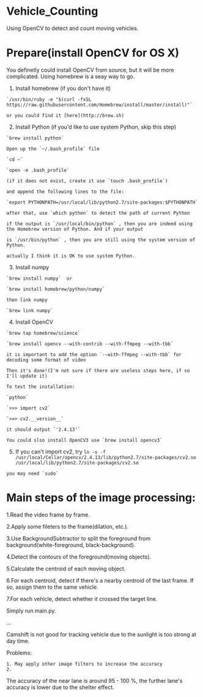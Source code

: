 # Vehicle_Counting

Using OpenCV to detect and count moving vehicles.

# Prepare(install OpenCV for OS X)

You definetly could install OpenCV from source, but it will be more complicated. Using homebrew is a seay way to go.

  1. Install homebrew (if you don't have it)

    `/usr/bin/ruby -e "$(curl -fsSL https://raw.githubusercontent.com/Homebrew/install/master/install)"`
    
    or you could find it [here](http://brew.sh)
    
  2. Install Python (if you'd like to use system Python, skip this step)
    
    `brew install python`
    
    Open up the `~/.bash_profile` file 
    
    `cd ~`

    `open -e .bash_profile`

    (if it does not exist, create it use `touch .bash_profile`)
    
    and append the following lines to the file:
    
    `export PYTHONPATH=/usr/local/lib/python2.7/site-packages:$PYTHONPATH`

    after that, use `which python` to detect the path of current Python

    if the output is `/usr/local/bin/python` , then you are indeed using the Homebrew version of Python. And if your output
    
    is `/usr/bin/python` , then you are still using the system version of Python.
    
    actually I think it is OK to use system Python.
    
  3. Install numpy
  
    `brew install numpy`  or
  
    `brew install homebrew/python/numpy`
    
    then link numpy

    `brew link numpy` 
    
  4. Install OpenCV
  
    `brew tap homebrew/science`

    `brew install opencv --with-contrib --with-ffmpeg --with-tbb`
    
    it is important to add the option `--with-ffmpeg --with-tbb` for decoding some format of video
    
    Then it's done!(I'm not sure if there are useless steps here, if so I'll update it)
    
    To test the installation:
    
    `python`
      
    `>>> import cv2`
      
    `>>> cv2.__version__`
    
    it should output `'2.4.13'`
    
    You could slso install OpenCV3 use `brew install opencv3`
  
  5. If you can't import cv2, try
    `ln -s -f /usr/local/Cellar/opencv/2.4.13/lib/python2.7/site-packages/cv2.so /usr/local/lib/python2.7/site-packages/cv2.so`

    you may need `sudo`

# Main steps of the image processing:

  1.Read the video frame by frame.
  
  2.Apply some fileters to the frame(dilation, etc.).
  
  3.Use BackgroundSubtractor to split the foreground from background(white-foreground, black-background).
  
  4.Detect the contours of the foreground(moving objects).
  
  5.Calculate the centroid of each moving object.
  
  6.For each centroid, detect if there's a nearby centroid of the last frame. If so, assign them to the same vehicle.
  
  7.For each vehicle, detect whether it crossed the target line.
 
Simply run main.py.

...

Camshift is not good for tracking vehicle due to the sunlight is too strong at day time.

Problems:

    1. May apply other image filters to increase the accuracy
    2.

The accuracy of the near lane is around 95 - 100 %, the further lane's accuracy is lower due to the shelter effect.
